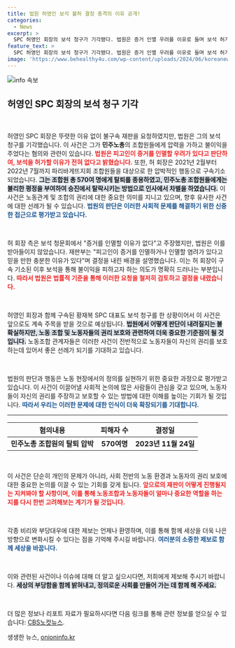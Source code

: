 ```yaml
---
title: 법원 허영인 보석 불허 결정 충격의 이유 공개!
categories:
  - News
excerpt: >
  SPC 허영인 회장의 보석 청구가 기각됐다. 법원은 증거 인멸 우려를 이유로 들며 보석 허가할 이유가 없다고 밝혔다. 재판받는 허 회장의 향후 행보에 이목이 집중된다!
feature_text: >
  SPC 허영인 회장의 보석 청구가 기각됐다. 법원은 증거 인멸 우려를 이유로 들며 보석 허가할 이유가 없다고 밝혔다. 재판받는 허 회장의 향후 행보에 이목이 집중된다!
image: 'https://www.behealthy4u.com/wp-content/uploads/2024/06/koreanews.jpg'
---
```


<p><img src="https://www.behealthy4u.com/wp-content/uploads/2024/06/koreanews.jpg" alt="info 속보" /></p>

<h2 data-ke-size="size26">허영인 SPC 회장의 보석 청구 기각</h2>

<p data-ke-size="size16">&nbsp;</p>

<p>허영인 SPC 회장은 뚜렷한 이유 없이 불구속 재판을 요청하였지만, 법원은 그의 보석 청구를 기각했습니다. 이 사건은 그가 <b>민주노총</b>의 조합원들에게 압력을 가하고 불이익을 주었다는 혐의와 관련이 있습니다. <b><span style="color: #ee2323;">법원은 피고인이 증거를 인멸할 우려가 있다고 판단하여, 보석을 허가할 이유가 전혀 없다고 밝혔습니다.</span></b> 또한, 허 회장은 2021년 2월부터 2022년 7월까지 파리바게뜨지회 조합원들을 대상으로 한 압박적인 행동으로 구속기소되었습니다. <b><span style="background-color: #21538527;">그는 조합원 총 570여 명에게 탈퇴를 종용하였고, 민주노총 조합원들에게는 불리한 평정을 부여하여 승진에서 탈락시키는 방법으로 인사에서 차별을 하였습니다.</span></b> 이 사건은 노동관계 및 조합의 권리에 대한 중요한 의미를 지니고 있으며, 향후 유사한 사건에 대한 선례가 될 수 있습니다. <b><span style="color: #1a5490;">법원의 판단은 이러한 사회적 문제를 해결하기 위한 신중한 접근으로 평가받고 있습니다.</span></b></p>

<p data-ke-size="size16">&nbsp;</p>

<p>허 회장 측은 보석 청문회에서 "증거를 인멸할 이유가 없다"고 주장했지만, 법원은 이를 받아들이지 않았습니다. 재판부는 "피고인이 증거를 인멸하거나 인멸할 염려가 있다고 믿을 만한 충분한 이유가 있다"며 결정을 내린 배경을 설명했습니다. 이는 허 회장이 구속 기소된 이후 보석을 통해 불이익을 피하고자 하는 의도가 명확히 드러나는 부분입니다. <b><span style="color: #ee2323;">따라서 법원은 법률적 기준을 통해 이러한 요청을 철저히 검토하고 결정을 내렸습니다.</span></b></p>

<p data-ke-size="size16">&nbsp;</p>

<p>허영인 회장과 함께 구속된 황재복 SPC 대표도 보석 청구를 한 상황이어서 이 사건은 앞으로도 계속 주목을 받을 것으로 예상됩니다. <b><span style="background-color: #21538527;">법원에서 어떻게 판단이 내려질지는 불확실하지만, 노동 조합 및 노동자들의 권리 보호와 관련하여 더욱 중요한 기준점이 될 것입니다.</span></b> 노동조합 관계자들은 이러한 사건이 전반적으로 노동자들이 자신의 권리를 보호하는데 있어서 좋은 선례가 되기를 기대하고 있습니다. </p>

<p data-ke-size="size16">&nbsp;</p>

<p>법원의 판단과 행동은 노동 현장에서의 정의를 실현하기 위한 중요한 과정으로 평가받고 있습니다. 이 사건이 이끌어낼 사회적 논의에 많은 사람들이 관심을 갖고 있으며, 노동자들이 자신의 권리를 주장하고 보호할 수 있는 방법에 대한 이해를 높이는 기회가 될 것입니다. <b><span style="color: #1a5490;">따라서 우리는 이러한 문제에 대한 인식이 더욱 확장되기를 기대합니다.</span></b></p>

<hr>

<table style="width: 100%; border-collapse: collapse;">
    <thead>
        <tr>
            <th style="text-align: center;"><b>혐의내용</b></th>
            <th style="text-align: center;"><b>피해자 수</b></th>
            <th style="text-align: center;"><b>결정일</b></th>
        </tr>
    </thead>
    <tbody>
        <tr>
            <td style="text-align: center; height: 17px;"><b>민주노총 조합원의 탈퇴 압박</b></td>
            <td style="text-align: center; height: 17px;"><b>570여명</b></td>
            <td style="text-align: center; height: 17px;"><b>2023년 11월 24일</b></td>
        </tr>
    </tbody>
</table>

<p data-ke-size="size16">&nbsp;</p>

<p>이 사건은 단순히 개인의 문제가 아니라, 사회 전반의 노동 환경과 노동자의 권리 보호에 대한 중요한 논의를 이끌 수 있는 기회를 갖게 됩니다. <b><span style="color: #ee2323;">앞으로의 재판이 어떻게 진행될지는 지켜봐야 할 사항이며, 이를 통해 노동조합과 노동자들이 얼마나 중요한 역할을 하는지를 다시 한번 고려해보는 계기가 될 것입니다.</span></b> </p>

<p data-ke-size="size16">&nbsp;</p>

<p>각종 비리와 부당대우에 대한 제보는 언제나 환영하며, 이를 통해 함께 세상을 더욱 나은 방향으로 변화시킬 수 있다는 점을 기억해 주시길 바랍니다. <b><span style="color: #1a5490;">여러분의 소중한 제보로 함께 세상을 바꿉니다.</span></b></p>

<p data-ke-size="size16">&nbsp;</p>

<p>이와 관련된 사건이나 이슈에 대해 더 알고 싶으시다면, 저희에게 제보해 주시기 바랍니다. <b><span style="background-color: #21538527;">세상의 부당함을 함께 밝혀내고, 정의로운 사회를 만들어 가는 데 함께 해 주세요.</span></b> </p>

<p data-ke-size="size16">&nbsp;</p>

<p>더 많은 정보나 리포트 자료가 필요하시다면 다음 링크를 통해 관련 정보를 얻으실 수 있습니다: <a href="https://url.kr/b71afn">CBS노컷뉴스</a>.</p>
생생한 뉴스, <a href="https://onioninfo.kr" rel="dofollow">onioninfo.kr</a>


